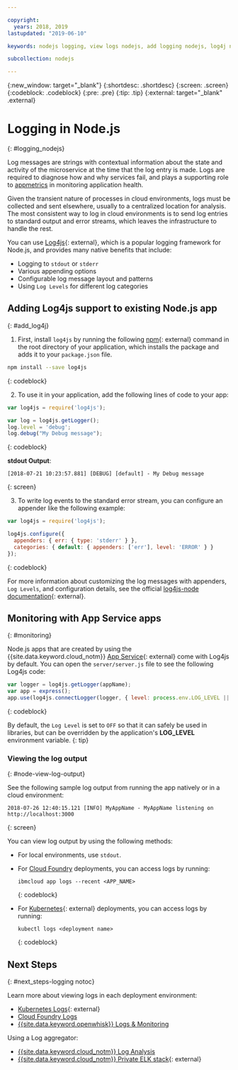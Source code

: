 ```yaml
---

copyright:
  years: 2018, 2019
lastupdated: "2019-06-10"

keywords: nodejs logging, view logs nodejs, add logging nodejs, log4j nodejs, stdout nodejs, nodejs log, output nodejs, nodejs logger

subcollection: nodejs

---
```


{:new_window: target="_blank"}
{:shortdesc: .shortdesc}
{:screen: .screen}
{:codeblock: .codeblock}
{:pre: .pre}
{:tip: .tip}
{:external: target="_blank" .external}

# Logging in Node.js
{: #logging_nodejs}

Log messages are strings with contextual information about the state and activity of the microservice at the time that the log entry is made. Logs are required to diagnose how and why services fail, and plays a supporting role to [appmetrics](/docs/node?topic=nodejs-metrics) in monitoring application health.

Given the transient nature of processes in cloud environments, logs must be collected and sent elsewhere, usually to a centralized location for analysis. The most consistent way to log in cloud environments is to send log entries to standard output and error streams, which leaves the infrastructure to handle the rest.

You can use [Log4js](https://github.com/log4js-node/log4js-node){: external}, which is a popular logging framework for Node.js, and provides many native benefits that include: 
* Logging to `stdout` or `stderr`
* Various appending options
* Configurable log message layout and patterns
* Using `Log Levels` for different log categories

## Adding Log4js support to existing Node.js app
{: #add_log4j}

1. First, install `log4js` by running the following [npm](https://nodejs.org/en/){: external} command in the root directory of your application, which installs the package and adds it to your `package.json` file.
  ```bash
  npm install --save log4js
  ```
  {: codeblock}

2. To use it in your application, add the following lines of code to your app:
  ```js
  var log4js = require('log4js');

  var log = log4js.getLogger();
  log.level = 'debug';
  log.debug("My Debug message");
  ```
  {: codeblock}

  **stdout Output**:
  ```
  [2018-07-21 10:23:57.881] [DEBUG] [default] - My Debug message
  ```
  {: screen}

3. To write log events to the standard error stream, you can configure an appender like the following example:
  ```js
  var log4js = require('log4js');
  
  log4js.configure({
    appenders: { err: { type: 'stderr' } },
    categories: { default: { appenders: ['err'], level: 'ERROR' } }
  });
  ```
  {: codeblock}

  For more information about customizing the log messages with appenders, `Log Levels`, and configuration details, see the official [log4js-node documentation](https://log4js-node.github.io/log4js-node/){: external}.

## Monitoring with App Service apps
{: #monitoring}

Node.js apps that are created by using the {{site.data.keyword.cloud_notm}} [App Service](https://cloud.ibm.com/developer/appservice/dashboard){: external} come with Log4js by default. You can open the `server/server.js` file to see the following Log4js code:
```js
var logger = log4js.getLogger(appName);
var app = express();
app.use(log4js.connectLogger(logger, { level: process.env.LOG_LEVEL || 'info' }));
```
{: codeblock}

By default, the `Log Level` is set to `OFF` so that it can safely be used in libraries, but can be overridden by the application's **LOG_LEVEL** environment variable.
{: tip}

### Viewing the log output
{: #node-view-log-output}

See the following sample log output from running the app natively or in a cloud environment:
```
2018-07-26 12:40:15.121 [INFO] MyAppName - MyAppName listening on http://localhost:3000
```
{: screen}

You can view log output by using the following methods:
* For local environments, use `stdout`.
* For [Cloud Foundry](/docs/cli/reference?topic=cloud-cli-ibmcloud_commands_apps#ibmcloud_app_logs) deployments, you can access logs by running:
  ```
  ibmcloud app logs --recent <APP_NAME>
  ```
  {: codeblock}

* For [Kubernetes](https://kubernetes.io/docs/reference/generated/kubectl/kubectl-commands#logs){: external} deployments, you can access logs by running:
  ```
  kubectl logs <deployment name>
  ```
  {: codeblock}

## Next Steps
{: #next_steps-logging notoc}

Learn more about viewing logs in each deployment environment:
* [Kubernetes Logs](https://kubernetes.io/docs/concepts/cluster-administration/logging/#basic-logging-in-kubernetes){: external}
* [Cloud Foundry Logs](/docs/services/CloudLogAnalysis/cfapps?topic=cloudloganalysis-logging_cf_apps)
* [{{site.data.keyword.openwhisk}} Logs & Monitoring](/docs/openwhisk?topic=cloud-functions-logs)

Using a Log aggregator:
* [{{site.data.keyword.cloud_notm}} Log Analysis](/docs/services/CloudLogAnalysis?topic=cloudloganalysis-log_analysis_ov#log_analysis_ov)
* [{{site.data.keyword.cloud_notm}} Private ELK stack](https://www.ibm.com/support/knowledgecenter/en/SSBS6K_2.1.0.2/manage_metrics/logging_elk.html){: external}
